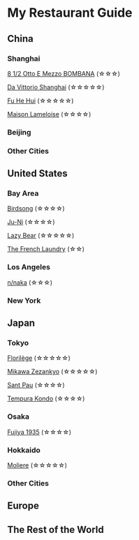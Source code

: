 # My Restaurant Guide
## China
### Shanghai
[8 1/2 Otto E Mezzo BOMBANA](/food/85.md) (☆☆☆)

[Da Vittorio Shanghai](/food/dv.md) (☆☆☆☆☆)

[Fu He Hui](/food/fuhehui.md) (☆☆☆☆☆)

[Maison Lameloise](/food/lame.md) (☆☆☆☆)

### Beijing

### Other Cities

## United States
### Bay Area
[Birdsong](/food/bird.md) (☆☆☆☆)

[Ju-Ni](/food/juni.md) (☆☆☆☆)

[Lazy Bear](/food/bear.md) (☆☆☆☆☆)

[The French Laundry](/food/tfl.md) (☆☆)

### Los Angeles
[n/naka](/food/naka.md) (☆☆☆)

### New York

## Japan
### Tokyo
[Florilège](/food/florilege.md) (☆☆☆☆☆)

[Mikawa Zezankyo](/food/mikawa.md) (☆☆☆☆☆)

[Sant Pau](/food/santpau.md) (☆☆☆☆)

[Tempura Kondo](/food/kondo.md) (☆☆☆☆)

### Osaka
[Fujiya 1935](/food/fujiya.md) (☆☆☆☆)

### Hokkaido
[Moliere](/food/moliere.md) (☆☆☆☆☆)

### Other Cities

## Europe

## The Rest of the World

